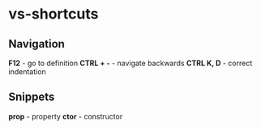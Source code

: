# vs-shortcuts

## Navigation

**F12** - go to definition
**CTRL + -** - navigate backwards
**CTRL K, D** - correct indentation


## Snippets

**prop** - property
**ctor** - constructor
